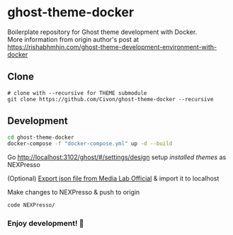 # ghost-theme-docker
Boilerplate repository for Ghost theme development with Docker.  
More information from origin author's post at <https://rishabhmhjn.com/ghost-theme-development-environment-with-docker>

## Clone
```
# clone with --recursive for THEME submodule 
git clone https://github.com/Civon/ghost-theme-docker --recursive
```

## Development

```bash
cd ghost-theme-docker
docker-compose -f "docker-compose.yml" up -d --build
```

Go <http://localhost:3102/ghost/#/settings/design> setup *installed themes* as NEXPresso

(Optional) [Export json file from Media Lab Official](https://media.nexf.org/ghost/#/settings/labs) & import it to localhost 

Make changes to NEXPresso & push to origin

```bash
code NEXPresso/
```

### Enjoy development! 🎉
